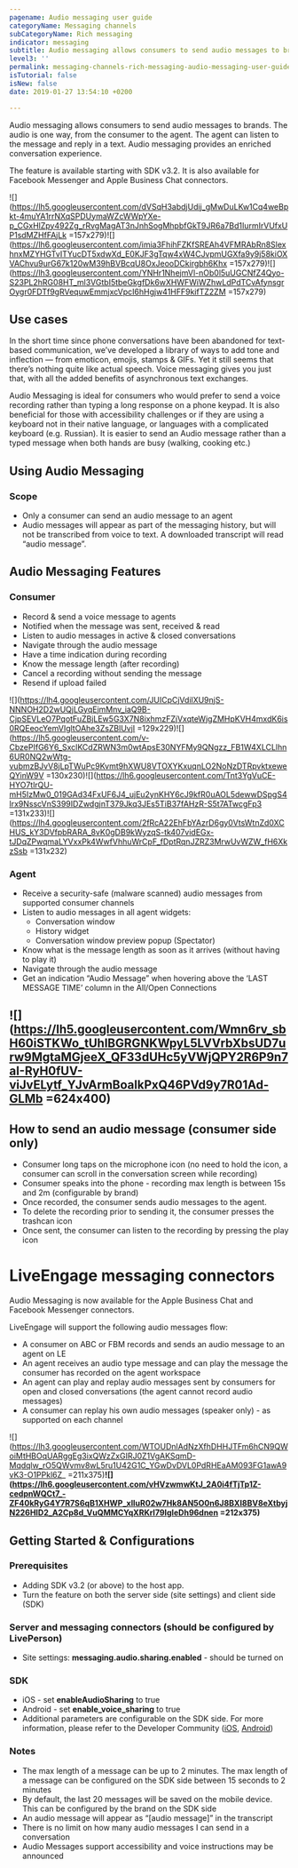 ```yaml
---
pagename: Audio messaging user guide
categoryName: Messaging channels
subCategoryName: Rich messaging
indicator: messaging
subtitle: Audio messaging allows consumers to send audio messages to brands
level3: ''
permalink: messaging-channels-rich-messaging-audio-messaging-user-guide.html
isTutorial: false
isNew: false
date: 2019-01-27 13:54:10 +0200

---
```

Audio messaging allows consumers to send audio messages to brands. The audio is one way, from the consumer to the agent. The agent can listen to the message and reply in a text. Audio messaging provides an enriched conversation experience.

The feature is available starting with SDK v3.2. It is also available for Facebook Messenger and Apple Business Chat connectors. 

![](https://lh5.googleusercontent.com/dVSqH3abdjUdij_gMwDuLKw1Cq4weBpkt-4muYA1rrNXqSPDUymaWZcWWpYXe-p_CGxHlZpy492Zg_rRvgMagAT3nJnhSogMhpbfGkT9JR6a7Bd1IurmIrVUfxUP1sdMZHfFAjLk =157x279)![](https://lh6.googleusercontent.com/imia3FhihFZKfSREAh4VFMRAbRn8SlexhnxMZYHGTvITYucDT5xdwXd_E0KJF3gTqw4xW4CJvpmUGXfa9y9j58kiOXVAChvu9urG67k120wM39hBVBcqU8OxJeooDCkirgbh6Khx =157x279)![](https://lh3.googleusercontent.com/YNHr1NhejmVl-nOb0l5uUGCNfZ4Qyo-S23PL2hRG08HT_ml3VGtbI5tbeGkgfDk6wXHWFWiWZhwLdPdTCvAfynsgrOygr0FDTf9gRVequwEmmjxcVpcI6hHgjw41HFF9kifTZ2ZM =157x279)

## Use cases

In the short time since phone conversations have been abandoned for text-based communication, we’ve developed a library of ways to add tone and inflection — from emoticon, emojis, stamps & GIFs. Yet it still seems that there’s nothing quite like actual speech. Voice messaging gives you just that, with all the added benefits of asynchronous text exchanges. 

Audio Messaging is ideal for consumers who would prefer to send a voice recording rather than typing a long response on a phone keypad. It is also beneficial for those with accessibility challenges or if they are using a keyboard not in their native language, or languages with a complicated keyboard (e.g. Russian). It is easier to send an Audio message rather than a typed message when both hands are busy (walking, cooking etc.)

## Using Audio Messaging

### Scope

* Only a consumer can send an audio message to an agent 
* Audio messages will appear as part of the messaging history, but will not be transcribed from voice to text. A downloaded transcript will read “audio message”.

## Audio Messaging Features

### Consumer

* Record & send a voice message to agents
* Notified when the message was sent, received & read
* Listen to audio messages in active & closed conversations
* Navigate through the audio message 
* Have a time indication during recording
* Know the message length (after recording)
* Cancel a recording without sending the message
* Resend if upload failed 

![](https://lh4.googleusercontent.com/JUICpCjVdilXU9njS-NNNOH2D2wUQjLGyqEjmMnv_iaQ9B-CjpSEVLeO7PqotFuZBjLEw5G3X7N8ixhmzFZjVxqteWjgZMHpKVH4mxdK6is0RQEeocYemVIgltOAhe3ZsZBlUvjI =129x229)![](https://lh5.googleusercontent.com/v-CbzePIfG6Y6_SxclKCdZRWN3m0wtApsE30NYFMy9QNgzz_FB1W4XLCLlhn6UR0NQ2wWtg-vubmzBJvV8jLpTWuPc9Kvmt9hXWU8VTOXYKxuqnLO2NoNzDTRpvktxeweQYinW9V =130x230)![](https://lh6.googleusercontent.com/Tnt3YgVuCE-HYO7tlrQU-mH5IzMw0_019GAd34FxUF6J4_ujEu2ynKHY6cJ9kfR0uAOL5dewwDSpgS4lrx9NsscVnS399IDZwdgjnT379Jkq3JEs5TiB37fAHzR-S5t7ATwcgFp3 =131x233)![](https://lh4.googleusercontent.com/2fRcA22EhFbYAzrD6gy0VtsWtnZd0XCHUS_kY3DVfpbRARA_8vK0gDB9kWyzqS-tk407vidEGx-tJDqZPwqmaLYVxxPk4WwfVhhuWrCpF_fDptRqnJZRZ3MrwUvWZW_fH6XkzSsb =131x232)

### Agent

* Receive a security-safe (malware scanned) audio messages from supported consumer channels
* Listen to audio messages in all agent widgets:
  * Conversation window
  * History widget
  * Conversation window preview popup (Spectator)
* Know what is the message length as soon as it arrives (without having to play it)
* Navigate through the audio message
* Get an indication “Audio Message” when hovering above the ‘LAST MESSAGE TIME’ column in the All/Open Connections

## ![](https://lh5.googleusercontent.com/Wmn6rv_sbH60iSTKWo_tUhlBGRGNKWpyL5LVVrbXbsUD7urw9MgtaMGjeeX_QF33dUHc5yVWjQPY2R6P9n7aI-RyH0fUV-viJvELytf_YJvArmBoalkPxQ46PVd9y7R01Ad-GLMb =624x400)

## How to send an audio message (consumer side only)

* Consumer long taps on the microphone icon (no need to hold the icon, a consumer can scroll in the conversation screen while recording)
* Consumer speaks into the phone - recording max length is between 15s and 2m (configurable by brand)
* Once recorded, the consumer sends audio messages to the agent.
* To delete the recording prior to sending it, the consumer presses the trashcan icon 
* Once sent, the consumer can listen to the recording by pressing the play icon

# LiveEngage messaging connectors 

Audio Messaging is now available for the Apple Business Chat and Facebook Messenger connectors.

LiveEngage will support the following audio messages flow:

* A consumer on ABC or FBM records and sends an audio message to an agent on LE
* An agent receives an audio type message and can play the message the consumer has recorded on the agent workspace
* An agent can play and replay audio messages sent by consumers for open and closed conversations (the agent cannot record audio messages)
* A consumer can replay his own audio messages (speaker only) - as supported on each channel  

![](https://lh3.googleusercontent.com/WTOUDnlAdNzXfhDHHJTFm6hCN9QWoiMtHBOqUARggEg3ixQWzZxGIRJ0Z1VgAKSqmD-Mqdqlw_rO5QWvmv8wL5ru1U42G1C_YGwDvDVL0PdRHEaAM093FG1awA9vK3-O1PPkl6Z_ =211x375)**![](https://lh6.googleusercontent.com/vHVzwmwKtJ_2A0i4fTjTp1Z-cedpnWQCt7_-ZF40kRyG4Y7R7S6qB1XHWP_xIIuR02w7Hk8AN5O0n6J8BXI8BV8eXtbyjN226HID2_A2Cp8d_VuQMMCYqXRKrl79IgIeDh96dnen =212x375)**

## Getting Started & Configurations

### Prerequisites

* Adding SDK v3.2 (or above) to the host app.
* Turn the feature on both the server side (site settings) and client side (SDK)

### Server and messaging connectors (should be configured by LivePerson) 

* Site settings: **messaging.audio.sharing.enabled** - should be turned on

### SDK

* iOS - set **enableAudioSharing** to true
* Android - set **enable_voice_sharing** to true
* Additional parameters are configurable on the SDK side. For more information, please refer to the Developer Community ([iOS](https://developers.liveperson.com/consumer-experience-ios-sdk-advanced-audio-ios.html), [Android](https://developers.liveperson.com/consumer-experience-android-sdk-advanced-audio.html))

### Notes 

* The max length of a message can be up to 2 minutes. The max length of a message can be configured on the SDK side between 15 seconds to 2 minutes
*  By default, the last 20 messages will be saved on the mobile device. This can be configured by the brand on the SDK side
* An audio message will appear as “\[audio message\]” in the transcript
* There is no limit on how many audio messages I can send in a conversation
*  Audio Messages support accessibility and voice instructions may be announced